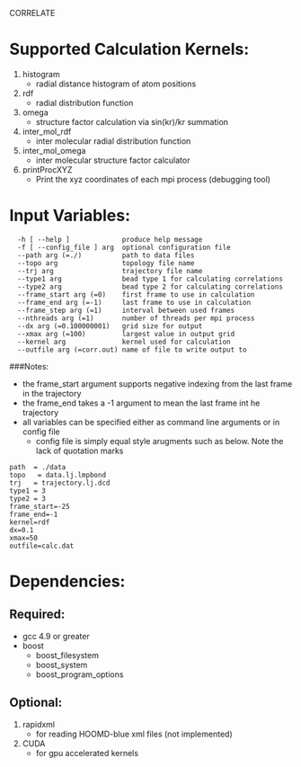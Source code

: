 CORRELATE
# Supported Calculation Kernels:
1. histogram
    * radial distance histogram of atom positions
2. rdf
    * radial distribution function
3. omega
    * structure factor calculation via sin(kr)/kr summation
4. inter_mol_rdf
    * inter molecular radial distribution function
5. inter_mol_omega
    * inter molecular structure factor calculator
6. printProcXYZ
    * Print the xyz coordinates of each mpi process (debugging tool)

# Input Variables:
```
  -h [ --help ]             produce help message
  -f [ --config_file ] arg  optional configuration file
  --path arg (=./)          path to data files
  --topo arg                topology file name
  --trj arg                 trajectory file name
  --type1 arg               bead type 1 for calculating correlations
  --type2 arg               bead type 2 for calculating correlations
  --frame_start arg (=0)    first frame to use in calculation
  --frame_end arg (=-1)     last frame to use in calculation
  --frame_step arg (=1)     interval between used frames
  --nthreads arg (=1)       number of threads per mpi process
  --dx arg (=0.100000001)   grid size for output
  --xmax arg (=100)         largest value in output grid
  --kernel arg              kernel used for calculation
  --outfile arg (=corr.out) name of file to write output to
```
###Notes:
* the frame_start argument supports negative indexing from the last frame in the trajectory
* the frame_end takes a -1 argument to mean the last frame int he trajectory
* all variables can be specified either as command line arguments or in config file
    * config file is simply equal style arugments such as below. Note the lack of quotation marks
```
path  = ./data
topo   = data.lj.lmpbond
trj   = trajectory.lj.dcd
type1 = 3
type2 = 3
frame_start=-25
frame_end=-1
kernel=rdf
dx=0.1
xmax=50
outfile=calc.dat
```

# Dependencies:
## Required:
* gcc 4.9 or greater
* boost
    * boost_filesystem
    * boost_system
    * boost_program_options

## Optional:
1. rapidxml
    * for reading HOOMD-blue xml files (not implemented)
2. CUDA
    * for gpu accelerated kernels

